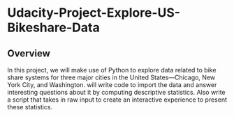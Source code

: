 # Udacity-Project-Explore-US-Bikeshare-Data

## Overview
In this project, we will make use of Python to explore data related to bike share systems for three major cities in the United States—Chicago, New York City, and Washington.  will write code to import the data and answer interesting questions about it by computing descriptive statistics. Also write a script that takes in raw input to create an interactive experience to present these statistics.
